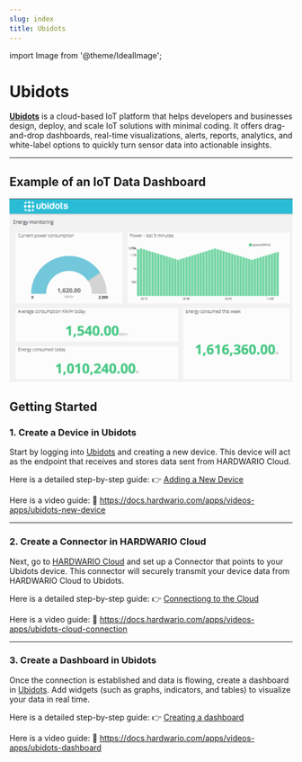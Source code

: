 ```yaml
---
slug: index
title: Ubidots
---
```

import Image from '@theme/IdealImage';

# Ubidots

[**Ubidots**](https://ubidots.hardwario.com/) is a cloud-based IoT platform that helps developers and businesses design, deploy, and scale IoT solutions with minimal coding. It offers drag-and-drop dashboards, real-time visualizations, alerts, reports, analytics, and white-label options to quickly turn sensor data into actionable insights.

---

## Example of an IoT Data Dashboard

![Ubidots Dashboard Example](example-ubidots.png)

## Getting Started

### 1. Create a Device in Ubidots

Start by logging into [Ubidots](https://ubidots.hardwario.com/) and creating a new device.
This device will act as the endpoint that receives and stores data sent from HARDWARIO Cloud.

Here is a detailed step-by-step guide:
👉 [Adding a New Device](creating-device)

Here is a video guide:
🎥 https://docs.hardwario.com/apps/videos-apps/ubidots-new-device

---

### 2. Create a Connector in HARDWARIO Cloud

Next, go to [HARDWARIO Cloud](https://hardwario.cloud/) and set up a Connector that points to your Ubidots device.
This connector will securely transmit your device data from HARDWARIO Cloud to Ubidots.

Here is a detailed step-by-step guide:
👉 [Connectiong to the Cloud](cloud-connection)

Here is a video guide:
🎥 https://docs.hardwario.com/apps/videos-apps/ubidots-cloud-connection

---

### 3. Create a Dashboard in Ubidots

Once the connection is established and data is flowing, create a dashboard in [Ubidots](https://ubidots.hardwario.com/).
Add widgets (such as graphs, indicators, and tables) to visualize your data in real time.

Here is a detailed step-by-step guide:
👉 [Creating a dashboard](creating-dashboard)

Here is a video guide:
🎥 https://docs.hardwario.com/apps/videos-apps/ubidots-dashboard